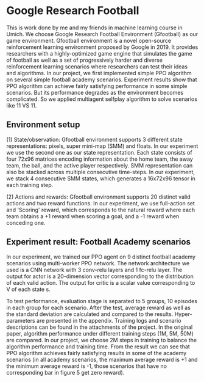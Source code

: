 # Google Research Football 
This is work done by me and my friends in machine learning course in Umich.
We choose Google Research Football Environment (Gfootball) as our game environment. Gfootball environment is a novel open-source reinforcement learning environment proposed by Google in 2019. It provides researchers with a highly-optimized game engine that simulates the game of football as well as a set of progressively harder and diverse reinforcement learning scenarios where researchers can test their ideas and algorithms. In our project, we first implemented simple PPO algorithm on several simple football academy scenarios. Experiment results show that PPO algorithm can achieve fairly satisfying performance in some simple scenarios. But its performance degrades as the environment becomes complicated. So we applied multiagent selfplay algorithm to solve scenarios like 11 VS 11.    

## Environment setup
(1) State/observation: Gfootball environment supports 3 different state representations: pixels, super mini-map (SMM) and floats. In our experiment we use the second one as our state representation. Each state consists of four 72x96 matrices encoding information about the home team, the away team, the ball, and the active player respectively. SMM representation can also be stacked across multiple consecutive time-steps. In our experiment, we stack 4 consecutive SMM states, which generates a 16x72x96 tensor in each training step.

(2) Actions and rewards: Gfootball environment supports 20 distinct valid actions and two reward functions. In our experiment, we use full-action set and 'Scoring' reward, which corresponds to the natural reward where each team obtains a +1 reward when scoring a goal, and a -1 reward when conceding one.

## Experiment result: Football Academy scenarios
In our experiment, we trained our PPO agent on 9 distinct football academy scenarios using multi-worker PPO network. The network architecture we used is a CNN network with 3 conv-relu layers and 1 fc-relu layer. The output for actor is a 20-dimension vector corresponding to the distribution of each valid action. The output for critic is a scalar value corresponding to V of each state s. 

To test performance, evaluation stage is separated to 5 groups, 10 episodes in each group for each scenario. After the test, average reward as well as the standard deviation are calculated and compared to the results. Hyper-parameters are presented in the appendix. Training logs and scenario descriptions can be found in the attachments of the project. In the original paper, algorithm performance under different training steps (1M, 5M, 50M) are compared. In our project, we choose 2M steps in training to balance the algorithm performance and training time. From the result we can see that PPO algorithm achieves fairly satisfying results in some of the academy scenarios (in all academy scenarios, the maximum average reward is +1 and the minimum average reward is -1, those scenarios that have no corresponding bar in figure 5 get zero reward).
